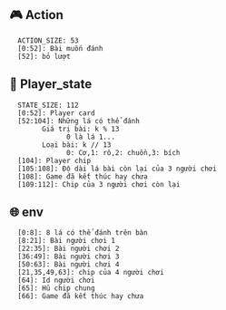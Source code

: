 ##  :video_game: Action

      ACTION_SIZE: 53
      [0:52]: Bài muốn đánh
      [52]: bỏ lượt

##  :bust_in_silhouette: Player_state
      STATE_SIZE: 112
      [0:52]: Player card
      [52:104]: Những lá có thể đánh
            Giá trị bài: k % 13
                  0 là lá 1...
            Loại bài: k // 13
                  0: Cơ,1: rô,2: chuồn,3: bích
      [104]: Player chip
      [105:108]: Độ dài lá bài còn lại của 3 người chơi
      [108]: Game đã kết thúc hay chưa
      [109:112]: Chip của 3 người chơi còn lại
##  :globe_with_meridians: env
      
      [0:8]: 8 lá có thể đánh trên bàn
      [8:21]: Bài người chơi 1
      [22:35]: Bài người chơi 2
      [36:49]: Bài người chơi 3
      [50:63]: Bài người chơi 4
      [21,35,49,63]: chip của 4 người chơi
      [64]: Id người chơi
      [65]: Hũ chip chung
      [66]: Game đã kết thúc hay chưa

